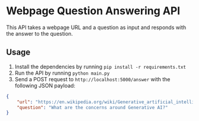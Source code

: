 # Webpage Question Answering API

This API takes a webpage URL and a question as input and responds with the answer to the question.

## Usage

1. Install the dependencies by running `pip install -r requirements.txt`
2. Run the API by running `python main.py`
3. Send a POST request to `http://localhost:5000/answer` with the following JSON payload:
```json
{
    "url": "https://en.wikipedia.org/wiki/Generative_artificial_intelligence",
    "question": "What are the concerns around Generative AI?"
}
